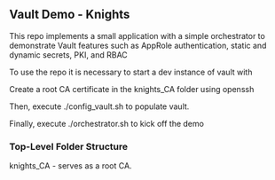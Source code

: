 ## Vault Demo - Knights
This repo implements a small application with a simple orchestrator to demonstrate 
Vault features such as AppRole authentication, static and dynamic secrets, PKI, and RBAC

To use the repo it is necessary to start a dev instance of vault with


Create a root CA certificate in the knights_CA folder using openssh

Then, execute ./config_vault.sh to populate vault.

Finally, execute ./orchestrator.sh to kick off the demo

### Top-Level Folder Structure
knights_CA - serves as a root CA.  


